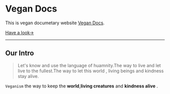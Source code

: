 # Vegan Docs

This is vegan documetary website [Vegan Docs](https://vegandocss.vercel.app/).

[ Have a look→](https://vegandocss.vercel.app/)

___

## Our Intro

>Let's know and use the language of huamnity.The way to live and let live to the fullest.The way to let this world , living beings and kindness stay alive.

`Veganism` the way to keep the **world**,**living creatures** and **kindness alive** .



















